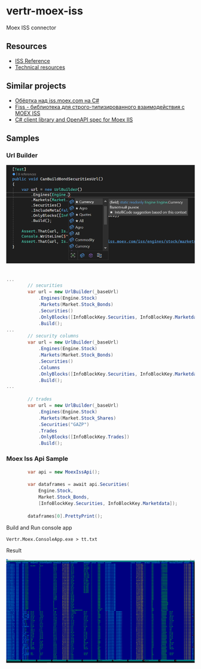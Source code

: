 # vertr-moex-iss

Moex ISS connector

## Resources

- [ISS Reference](https://iss.moex.com/iss/reference)
- [Technical resources](TECH.MD)

## Similar projects

- [Обёртка над iss.moex.com на C#](https://github.com/ITGlobal/MoexIssAPI)
- [Fiss - библиотека для строго-типизированного взаимодействия с MOEX ISS](https://github.com/Kataane/Fiss)
- [C# client library and OpenAPI spec for Moex IIS](https://github.com/HavenDV/MoexIIS)


## Samples

### Url Builder

![sample](sample_url.png)


``` csharp

...
        // securities
        var url = new UrlBuilder(_baseUrl)
            .Engines(Engine.Stock)
            .Markets(Market.Stock_Bonds)
            .Securities()
            .OnlyBlocks([InfoBlockKey.Securities, InfoBlockKey.Marketdata])
            .Build();
...
        // security columns
        var url = new UrlBuilder(_baseUrl)
            .Engines(Engine.Stock)
            .Markets(Market.Stock_Bonds)
            .Securities()
            .Columns
            .OnlyBlocks([InfoBlockKey.Securities, InfoBlockKey.Marketdata])
            .Build();
...

        // trades
        var url = new UrlBuilder(_baseUrl)
            .Engines(Engine.Stock)
            .Markets(Market.Stock_Shares)
            .Securities("GAZP")
            .Trades
            .OnlyBlocks([InfoBlockKey.Trades])
            .Build();

```

### Moex Iss Api Sample

``` csharp
        var api = new MoexIssApi();

        var dataframes = await api.Securities(
            Engine.Stock,
            Market.Stock_Bonds,
            [InfoBlockKey.Securities, InfoBlockKey.Marketdata]);

        dataframes[0].PrettyPrint();
```

Build and Run console app

```
Vertr.Moex.ConsoleApp.exe > tt.txt

```

Result

![sample](sample.png)
